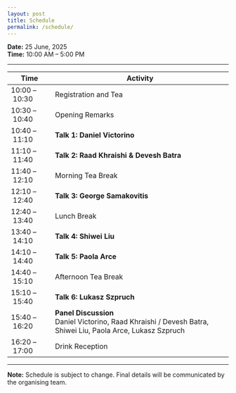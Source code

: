 ```yaml
---
layout: post
title: Schedule
permalink: /schedule/
---
```

**Date:** 25 June, 2025  
**Time:** 10:00 AM – 5:00 PM

---

| **Time**               | **Activity**                                                              |
|------------------------|---------------------------------------------------------------------------|
| 10:00&nbsp;–&nbsp;10:30 | Registration and Tea                                                     |
| 10:30&nbsp;–&nbsp;10:40 | Opening Remarks                                                          |
| 10:40&nbsp;–&nbsp;11:10 | **Talk 1: Daniel Victorino**                                             |
| 11:10&nbsp;–&nbsp;11:40 | **Talk 2: Raad Khraishi & Devesh Batra**                                 |
| 11:40&nbsp;–&nbsp;12:10 | Morning Tea Break                                                        |
| 12:10&nbsp;–&nbsp;12:40 | **Talk 3: George Samakovitis**                                           |
| 12:40&nbsp;–&nbsp;13:40 | Lunch Break                                                              |
| 13:40&nbsp;–&nbsp;14:10 | **Talk 4: Shiwei Liu**                                                   |
| 14:10&nbsp;–&nbsp;14:40 | **Talk 5: Paola Arce**                                                   |
| 14:40&nbsp;–&nbsp;15:10 | Afternoon Tea Break                                                      |
| 15:10&nbsp;–&nbsp;15:40 | **Talk 6: Lukasz Szpruch**                                               |
| 15:40&nbsp;–&nbsp;16:20 | **Panel Discussion** <br>Daniel Victorino, Raad Khraishi / Devesh Batra, Shiwei Liu, Paola Arce, Lukasz Szpruch |
| 16:20&nbsp;–&nbsp;17:00 | Drink Reception                                                          |




---

**Note:** Schedule is subject to change. Final details will be communicated by the organising team.
